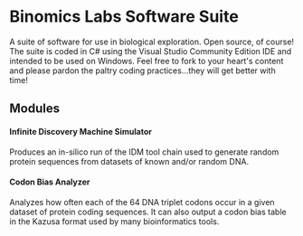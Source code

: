 # Binomics Labs Software Suite

A suite of software for use in biological exploration. Open source, of course! The suite is coded in C# using the Visual Studio Community Edition IDE and intended to be used on Windows. Feel free to fork to your heart's content and please pardon the paltry coding practices...they will get better with time! 




## Modules
#### Infinite Discovery Machine Simulator 
Produces an in-silico run of the IDM tool chain used to generate random protein sequences from datasets of known and/or random DNA.

#### Codon Bias Analyzer
Analyzes how often each of the 64 DNA triplet codons occur in a given dataset of protein coding sequences. It can also output a codon bias table in the Kazusa format used by many bioinformatics tools.
